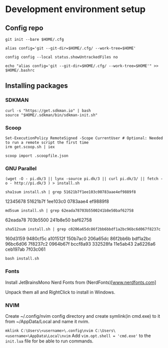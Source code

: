 # Development environment setup

## Config repo

```
git init --bare $HOME/.cfg

alias config='git --git-dir=$HOME/.cfg/ --work-tree=$HOME'

config config --local status.showUntrackedFiles no

echo "alias config='git --git-dir=$HOME/.cfg/ --work-tree=$HOME'" >> $HOME/.bashrc
```

## Installing packages

### SDKMAN

```
curl -s "https://get.sdkman.io" | bash
source "$HOME/.sdkman/bin/sdkman-init.sh"
```

### Scoop

```
Set-ExecutionPolicy RemoteSigned -Scope CurrentUser # Optional: Needed to run a remote script the first time
irm get.scoop.sh | iex

scoop import .scoopfile.json
```

### GNU Parallel

`(wget -O - pi.dk/3 || lynx -source pi.dk/3 || curl pi.dk/3/ || fetch -o - http://pi.dk/3 ) > install.sh`

`sha1sum install.sh | grep 51621b7f1ee103c00783aae4ef9889f8`

12345678 51621b7f 1ee103c0 0783aae4 ef9889f8

`md5sum install.sh | grep 62eada78703b5500241b8e50baf62758`

62eada78 703b5500 241b8e50 baf62758

`sha512sum install.sh | grep c0206a65dc86f2bb6bbdf1a2bc96bc6d067f8237c`

160d3159 9480cf5c a101512f 150b7ac0 206a65dc 86f2bb6b bdf1a2bc 96bc6d06
7f8237c2 0964b67f bccf8a93 332528fa 11e5ab43 2a6226a6 ceb197ab 7f03c061

`bash install.sh`

### Fonts

Install JetBrainsMono Nerd Fonts from (NerdFonts)[www.nerdfonts.com]

Unpack them all and RightClick to install in Windows.

### NVIM

Create ~/.config/nvim config directory and create symlink(in cmd.exe) to it from ~/AppData/Local and name it nvim.

`mklink C:\Users\<username>\.config\nvim C:\Users\<username>\AppData\Local\nvim`
Add `vim.opt.shell = 'cmd.exe'` to the `init.lua` file for be able to run commands.
